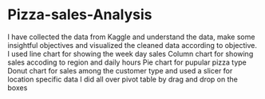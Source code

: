 # Pizza-sales-Analysis
I have collected the data from Kaggle and understand the data, make some insightful objectives and visualized the cleaned data according to objective.
I used line chart for showing the week day sales 
Column chart for showing sales accoding to region and daily hours
Pie chart for pupular pizza type
Donut chart for sales among the customer type and used a slicer for location specific data
I did all over pivot table by drag and drop on the boxes
